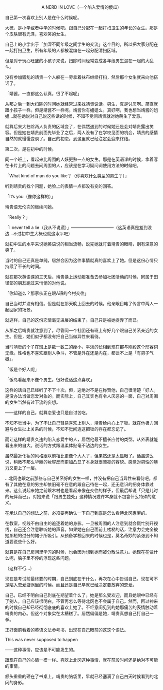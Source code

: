<p align="center">A NERD IN LOVE（一个陷入爱情的傻瓜）</p>

自己第一次喜欢上别人是在什么时候呢。

大概，是小学或者中学的时候吧。跟自己分配在一起打扫卫生的年长的女生。那是个皮肤很有光泽，喜欢笑的女生。

自己上的小学出于「加深不同年级之间学生的交流」这个目的，所以把大家分配在一起打扫卫生，所有年级的人都被混编在一起分配清扫区域。

但是对于玩心旺盛的小孩子来说，扫除时间经常变成各年级男生混在一起的大乱斗。

没有参加骚乱的靖贵一个人躲在一旁拿着抹布继续打扫，然后那个女生就来向他搭话了。

「靖酱，一直都这么认真，很了不起呢」

从那之后一到大扫除的时间她就经常过来找靖贵说话。男生，真是讨厌啊。简直就跟小孩子一样。但是靖酱不一样呢。靖酱你有姐姐么。真好啊，我也想当靖酱的姐姐…就在她说对自己说这些话的时候，不知不觉间靖贵就对她萌生了爱意。

就算后来大扫除两人负责的区域变了，在偶然遇到的时候她还是会对靖贵露出笑容。但是她在靖贵前面先毕业了之后，两人没有了在学校见面的机会，靖贵的感情自然的就慢慢变淡了。自己的初恋，到这里就已经注定会迎来终结。

第二次，是在初中的时候。

同一个班上，看起来比周围的人妖更熟一点的女生。那是在英语课的时候，拿着写在卡片上的问题去问周围的人，应该是在学习疑问词使用方法的时候吧。

「What kind of man do you like？（你喜欢什么类型的男生？）」

听到靖贵的找个问题，她脸上的表情一点都没有变的回答。

「It’s you（像你这样的）」

靖贵语无伦次的继续问她。

「Really？」

「I never tell a lie（我从不说谎）」——————————（这英语真是尬到没边…不过初中生大概也就这水平吧）

就初中生的水平来说她英语说的相当流畅，说完她就盯着靖贵的眼睛，别有深意的笑了。

当时的自己还真是单纯，居然会因为这件事情就真的喜欢上了她。但是这份心情只持续了不长的时间。

就在那次英语课的三天后，靖贵换上运动服准备去参加社团活动的时候，同属于田径部的朋友跑过来悄悄的对他说。

「你知道么？那家伙正在跟A班的今村交往」

自己当时并没有相信。但是就在那天晚上回去的时候，他亲眼目睹了传言中两人一起回家的场景。

就这样，自己的这份恋情毫无进展的结束了。自己只是被她捉弄了而已。

从那之后靖贵就注意到了，尽管同一个社团还有班上有好几个跟自己关系亲近的女生。但是，她们似乎都没有把自己当做异性来看待。

当时靖贵的个子在班上是数一数二的瘦小，平淡的长相到现在都与刚毅这个形容词无缘。性格也不喜欢跟别人争斗，不管是外在还是内在，都谈不上是「有男子气概」。

「饭是个好人呢」

「饭岛看起来不像个男生，很好说话这点喜欢」

这样的话自己已经听了不下十次。但，这绝对不是在称赞他，自己很清楚「好人」是没办法当做恋爱对象的。而实际上，自己其实也有令人厌恶的一面，自己对周围的女生当然有过下流的妄想。

——这样的自己，就算恋爱也只是自讨苦吃。

不知不觉当中，为了不让自己轻易喜欢上别人，靖贵给内心上了锁。就在他极力回避与女生扯上关系的时候，不知不觉间连这把锁的存在都忘记了。

而让这样的靖贵久违的陷入恋爱中的人，居然他最不擅长应付的类型。从外表就能看出来的自大。说话的方式跟温柔体贴毫不沾边的女生。

虽然最近化妆的风格跟以前相比更像个大人了，但果然还是太显眼了。话虽这么说，稍微不那么华丽的妆容反而更加凸显了本身就很漂亮的容貌。感觉对男性的魅力又更上了一层。

…北冈也跟之前那些与自己关系好的女生一样，并没有把自己当异性来看待吧。都有了其他在意的男生却依旧毫不在意的跟自己待在一起，还无意识的把身体靠过来。这么说起来她之前跟木村也是看起来像在交往的样子，但最后却说「只是儿时的玩伴而已」。对她来说「跟男生独处」这种情况或许本身就不包含什么特殊的意义。

在承认自己的想法之前，必须要再确认一下自己到底是怎么看待北冈惠麻的。

在教室，视线不由自主的追逐着她的身影。一旦被周围的人注意到就会慌忙别开视线，自己还会注意聆听她的声音。如果她在自己面前上楼梯的话，注意力会完全被她那短的过分的裙子所吸引。从预备学校回来的时候也是，莫名奇妙的紧张到不知道要说些什么好。

就算是在自己房间里学习的时候，也会因为想到她而被分散注意力。她现在在做什么呢，脑子里不停的浮现这些问题。

（这样不行…）

现在是考试前最终要的时期，自己到底在干什么，再次在心中告诫自己。现在可不是陷入恋爱漩涡里的时候。而且还是自己早就已经决定要放弃的恋爱。

自己，已经不明白自己到底在期望着什么了。她是那么受欢迎，而且她眼中已经有了别人，自己应该很明白，不管再怎么等待北冈也不会属于自己。然而，回过神来的时候自己却已经彻彻底底的喜欢上她了。不经意间见到的她那痛苦的表情触动着靖贵的内心。但这个对象实在太糟糕了。居然偏偏是她，靖贵真想自己打自己一拳。

正好面前看着的英语文法参考书，出现在自己眼前的这这个语法。

This was never supposed to happen

——这种事情，应该是不可能发生的。

跟现在自己的心情一模一样。喜欢上北冈这种事情，就在前段时间还是绝对不可能的事情。

额头重重的砸在了书桌上。靖贵的脑袋里，早就已经塞满了自己白天时候看到的北冈的身影。

